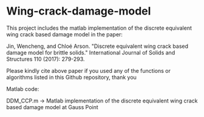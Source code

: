 # Wing-crack-damage-model 
This project includes the matlab implementation of the discrete equivalent wing crack based damage model in the paper:

Jin, Wencheng, and Chloé Arson. "Discrete equivalent wing crack based damage model for brittle solids." International Journal of Solids and Structures 110 (2017): 279-293.

Please kindly cite above paper if you used any of the functions or algorithms listed in this Github repository, thank you


Matlab code:

DDM_CCP.m -> Matlab implementation of the discrete equivalent wing crack based damage model at Gauss Point

